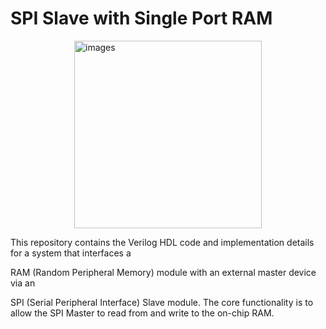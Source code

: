 # SPI Slave with Single Port RAM

<img class="center" src="https://github.com/user-attachments/assets/7f525bb0-0297-4761-89ac-abb6bc53e180" alt="images" width="300" height="300" style="display: block; margin: 0 auto;">

This repository contains the Verilog HDL code and implementation details for a system that interfaces a 

RAM (Random Peripheral Memory) module with an external master device via an 

SPI (Serial Peripheral Interface) Slave module. The core functionality is to allow the SPI Master to read from and write to the on-chip RAM.




